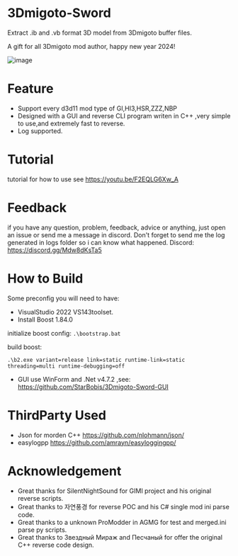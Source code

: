 ﻿# 3Dmigoto-Sword
Extract .ib and .vb format 3D model from 3Dmigoto buffer files.

A gift for all 3Dmigoto mod author, happy new year 2024!

![image](https://github.com/StarBobis/3Dmigoto-Sword/assets/151726114/4cb2c03b-6f28-4cd2-8b5a-17a30e25a482)

# Feature
- Support every d3d11 mod type of GI,HI3,HSR,ZZZ,NBP
- Designed with a GUI and reverse CLI program writen in C++ ,very simple to use,and extremely fast to reverse.
- Log supported.

# Tutorial
tutorial for how to use see https://youtu.be/F2EQLG6Xw_A

# Feedback
if you have any question, problem, feedback, advice or anything, just open an issue or send me a message in discord.
Don't forget to send me the log generated in logs folder so i can know what happened.
Discord:  https://discord.gg/Mdw8dKsTa5

# How to Build 
Some preconfig you will need to have:
- VisualStudio 2022  VS143toolset.
- Install Boost 1.84.0


initialize boost config:
```.\bootstrap.bat```

build boost: 

```.\b2.exe variant=release link=static runtime-link=static threading=multi runtime-debugging=off```


- GUI use WinForm and .Net v4.7.2 ,see: https://github.com/StarBobis/3Dmigoto-Sword-GUI

# ThirdParty Used
- Json for morden C++ https://github.com/nlohmann/json/
- easylogpp https://github.com/amrayn/easyloggingpp/

# Acknowledgement
- Great thanks for SilentNightSound for GIMI project and his original reverse scripts.
- Great thanks to 자연풍경 for reverse POC and his C# single mod ini parse code.
- Great thanks to a unknown ProModder in AGMG for test and merged.ini parse py scripts.
- Great thanks to Звездный Мираж and Песчаный for offer the original C++ reverse code design.
